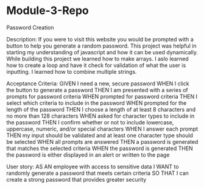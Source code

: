 # Module-3-Repo
Password Creation

Description:
    If you were to visit this website you would be prompted with a button to help you generate a random password. This project was helpful in starting my understanding of javascript and how it can be used dynamically.
    While building this project we learned how to make arrays. I aslo learned how to create a loop and have it check for validation of what the user is inputting. I learned how to combine multiple strings. 

Acceptance Criteria:
    GIVEN I need a new, secure password
    WHEN I click the button to generate a password
    THEN I am presented with a series of prompts for password criteria
    WHEN prompted for password criteria
    THEN I select which criteria to include in the password
    WHEN prompted for the length of the password
    THEN I choose a length of at least 8 characters and no more than 128 characters
    WHEN asked for character types to include in the password
    THEN I confirm whether or not to include lowercase, uppercase, numeric, and/or special characters
    WHEN I answer each prompt
    THEN my input should be validated and at least one character type should be selected
    WHEN all prompts are answered
    THEN a password is generated that matches the selected criteria
    WHEN the password is generated
    THEN the password is either displayed in an alert or written to the page

User story:
    AS AN employee with access to sensitive data
    I WANT to randomly generate a password that meets certain criteria
    SO THAT I can create a strong password that provides greater security